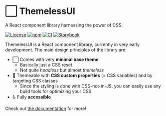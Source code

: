 # ⬜️ ThemelessUI

A React component library harnessing the power of CSS.

[![License](https://img.shields.io/npm/l/themeless-ui)](https://github.com/jtiala/themeless-ui/blob/main/LICENSE)
[![npm](https://img.shields.io/npm/v/themeless-ui)](https://www.npmjs.com/package/themeless-ui)
[![CI](https://github.com/jtiala/themeless-ui/actions/workflows/ci.yml/badge.svg)](https://github.com/jtiala/themeless-ui/actions/workflows/ci.yml)
[![Storybook](https://raw.githubusercontent.com/storybooks/brand/master/badge/badge-storybook.svg)](https://jtiala.github.io/themeless-ui/)

ThemelessUI is a React component library, currently in very early development. The main design principles of the library are:

- ⬜️ Comes with very **minimal base theme**
  - Basically just a CSS reset
  - Not quite _headless_ but almost _themeless_
- 🎨 Themeable with **CSS custom properties** (= CSS variables) and by targeting CSS classes
  - Since the styling is done with CSS-not-in-JS, you can easily use any build tools for optimizing your CSS
- ♿️ Fully **accessible**

Check out [the documentation](https://jtiala.github.io/themeless-ui/) for more!
